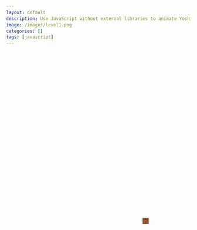 ```yaml
---
layout: default
description: Use JavaScript without external libraries to animate Yoshi moving across screen, OOP style.
image: /images/level1.png
categories: []
tags: [javascript]
---
```


<div id="level1" style="width: 900px; height: 252px; background-image: url('images/level1.png');"></div>
<div id="yoshi5" style="width: 29px; height: 30px; background-image: url('images/yoshi.png'); "></div>
<div id="block">
    <img src="images/mario_block.png" alt="My Image">
</div>

<style>
    #yoshi5 {
        position: absolute;
        top: 658px;
        left: 620px;
        width: 200px;
        height: 200px;
        z-index: 1; /* Adjust the z-index to control the stacking order */
        transition: top 1s ease;
    }

    #level1 {
        position: absolute;
        top: 450px;
        left: 400px;
        width: 200px;
        height: 200px;
        z-index: 1; /* Adjust the z-index to control the stacking order */
    }
    #block {
        position: absolute;
        top: 650px;
        left: 600px;
        width: 17px;
        height: 17px;
        z-index: 1; /* Adjust the z-index to control the stacking order */
    }

    #block img {
        width: 100%;
        height: 100%;
        object-fit: contain;
    }
    
</style>

<script>

    const spriteWidth = 1; // Width of each frame in pixels
    const spriteHeight = 252; // Height of each frame in pixels
    const numFrames = 10000; // Total number of frames in the sprite sheet

    let currentFrame = 0; // Variable to track the current frame index

    function updateFrame() {
        // Increment the frame index
        
        currentFrame = (currentFrame + 5) % numFrames;
        
        // Calculate the position of the current frame in the sprite sheet
        const xPos = currentFrame * spriteWidth;
        
        // Display the frame by adjusting the background position
        const spriteElement = document.getElementById('level1');
        spriteElement.style.backgroundPosition = `-${xPos}px 0`;
    }

    // Call the updateFrame function repeatedly at a desired frame rate

    // setInterval(updateFrame, 10); // 100ms = 10 frames per second
    
    
  // Start the animation by calling updateFrame with the corresponding interval time
  
    const spriteWidth5 = 28; // Width of each frame in pixels
    const spriteHeight5 = 35; // Height of each frame in pixels
    const numFrames5 = 4; // Total number of frames in the sprite sheet

    let currentFrame5 = 0; // Variable to track the current frame index

    function updateFrame5() {
        // Increment the frame index
        currentFrame5 = (currentFrame5 + 1) % numFrames5;
        // Calculate the position of the current frame in the sprite sheet
        const xPos5 = currentFrame5 * spriteWidth5 + 29;

        // Display the frame by adjusting the background position
        const spriteElement5 = document.getElementById('yoshi5');
        spriteElement5.style.backgroundPosition = `-${xPos5}px -120px`;
    }
    // Call the updateFrame function repeatedly at a desired frame rate
    setInterval(updateFrame5, 200); // 100ms = 10 frames per second
    
    const imageElement = document.getElementById('yoshi5');
    let currentTop = 658;
    let currentLeft = 620;
    const stepSize = 5; // Adjust the step size according to your desired movement speed

    function jump() {
        const jumpHeight = 75; // Adjust the jump height as desired
        const jumpDuration = 100; // Adjust the jump duration as desired

        imageElement.style.transition = `transform ${jumpDuration}ms`;
        imageElement.style.transform = `translateY(-${jumpHeight}px)`;

        setTimeout(() => {
            imageElement.style.transform = 'translateY(0)';
            setTimeout(() => {
                imageElement.style.transition = '';
            }, jumpDuration);
        }, jumpDuration);
    }


    function handleKeyPress(event) {
    if (event.key === ' ') {
        jump();
        // currentTop -= stepSize;
        // setTimeout(function() {
        //     // Code to be executed after the delay
        // }, 2000); // Delay in milliseconds (e.g., 2000ms = 2 seconds)
    } else if (event.key === 'ArrowDown') {
        currentTop += stepSize;
    } else if (event.key === 'ArrowLeft') {
        currentLeft -= stepSize + 10;
    } else if (event.key === 'ArrowRight') {
        updateFrame();
        currentLeft += stepSize;
    }
    
    imageElement.style.top = currentTop + 'px';
    imageElement.style.left = currentLeft + 'px';
    }

    document.addEventListener('keydown', handleKeyPress);
    

</script>